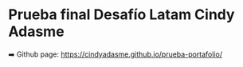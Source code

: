# Prueba final Desafío Latam Cindy Adasme

➡️ Github page: https://cindyadasme.github.io/prueba-portafolio/
